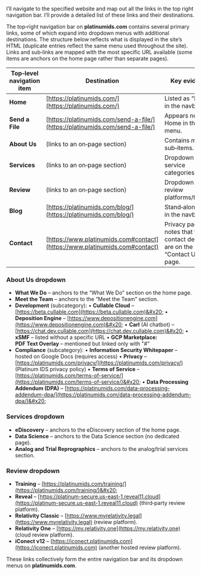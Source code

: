 I’ll navigate to the specified website and map out all the links in the top right navigation bar. I’ll provide a detailed list of these links and their destinations.


The top‑right navigation bar on **platinumids.com** contains several primary links, some of which expand into dropdown menus with additional destinations.  The structure below reflects what is displayed in the site’s HTML (duplicate entries reflect the same menu used throughout the site).  Links and sub‑links are mapped with the most specific URL available (some items are anchors on the home page rather than separate pages).

| Top‑level navigation item | Destination                                                                  | Key evidence                                                                  |
| ------------------------- | ---------------------------------------------------------------------------- | ----------------------------------------------------------------------------- |
| **Home**                  | [https://platinumids.com/](https://platinumids.com/)                         | Listed as “HOME” in the navbar.                                               |
| **Send a File**           | [https://platinumids.com/send-a-file/](https://platinumids.com/send-a-file/) | Appears next to Home in the menu.                                             |
| **About Us**              | (links to an on‑page section)                                                | Contains multiple sub‑items.                                                  |
| **Services**              | (links to an on‑page section)                                                | Dropdown with service categories.                                             |
| **Review**                | (links to an on‑page section)                                                | Dropdown for review platforms/training.                                       |
| **Blog**                  | [https://platinumids.com/blog/](https://platinumids.com/blog/)               | Stand‑alone link in the navbar.                                               |
| **Contact**               | [https://www.platinumids.com#contact](https://www.platinumids.com#contact)   | Privacy page notes that further contact details are on the “Contact Us” page. |

### About Us dropdown

* **What We Do** – anchors to the “What We Do” section on the home page.
* **Meet the Team** – anchors to the “Meet the Team” section.
* **Development** (subcategory):
  • **Cullable Cloud** – [https://beta.cullable.com](https://beta.cullable.com)&#x20;
  • **Deposition Engine** – [https://www.depositionengine.com](https://www.depositionengine.com)&#x20;
  • **Carl** (AI chatbot) – [https://chat.dev.cullable.com](https://chat.dev.cullable.com)&#x20;
  • **xSMF** – listed without a specific URL
  • **GCP Marketplace: PDF Text Overlay** – mentioned but linked only with "#"
* **Compliance** (subcategory):
  • **Information Security Whitepaper** – hosted on Google Docs (requires access)
  • **Privacy** – [https://platinumids.com/privacy/](https://platinumids.com/privacy/) (Platinum IDS privacy policy)
  • **Terms of Service** – [https://platinumids.com/terms-of-service/](https://platinumids.com/terms-of-service/)&#x20;
  • **Data Processing Addendum (DPA)** – [https://platinumids.com/data-processing-addendum-dpa/](https://platinumids.com/data-processing-addendum-dpa/)&#x20;

### Services dropdown

* **eDiscovery** – anchors to the eDiscovery section of the home page.
* **Data Science** – anchors to the Data Science section (no dedicated page).
* **Analog and Trial Reprographics** – anchors to the analog/trial services section.

### Review dropdown

* **Training** – [https://platinumids.com/training/](https://platinumids.com/training/)&#x20;
* **Reveal** – [https://platinum-secure.us-east-1.reveal11.cloud](https://platinum-secure.us-east-1.reveal11.cloud) (third‑party review platform).
* **Relativity Classic** – [https://www.myrelativity.legal](https://www.myrelativity.legal) (review platform).
* **Relativity One** – [https://my.relativity.one](https://my.relativity.one) (cloud review platform).
* **iConect v12** – [https://iconect.platinumids.com](https://iconect.platinumids.com) (another hosted review platform).

These links collectively form the entire navigation bar and its dropdown menus on **platinumids.com**.
